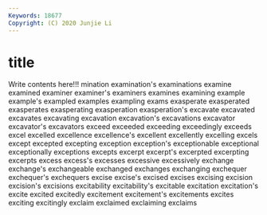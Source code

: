 ```yaml
---
Keywords: 18677
Copyright: (C) 2020 Junjie Li
---
```


# title

Write contents here!!!
mination
examination's 
examinations 
examine 
examined 
examiner 
examiner's 
examiners 
examines 
examining 
example
example's 
exampled 
examples 
exampling 
exams 
exasperate 
exasperated 
exasperates 
exasperating 
exasperation
exasperation's 
excavate 
excavated 
excavates 
excavating 
excavation 
excavation's 
excavations 
excavator 
excavator's
excavators 
exceed 
exceeded 
exceeding 
exceedingly 
exceeds 
excel 
excelled 
excellence 
excellence's
excellent 
excellently 
excelling 
excels 
except 
excepted 
excepting 
exception 
exception's 
exceptionable
exceptional 
exceptionally 
exceptions 
excepts 
excerpt 
excerpt's 
excerpted 
excerpting 
excerpts 
excess
excess's 
excesses 
excessive 
excessively 
exchange 
exchange's 
exchangeable 
exchanged 
exchanges 
exchanging
exchequer 
exchequer's 
exchequers 
excise 
excise's 
excised 
excises 
excising 
excision 
excision's
excisions 
excitability 
excitability's 
excitable 
excitation 
excitation's 
excite 
excited 
excitedly 
excitement
excitement's 
excitements 
excites 
exciting 
excitingly 
exclaim 
exclaimed 
exclaiming 
exclaims 

